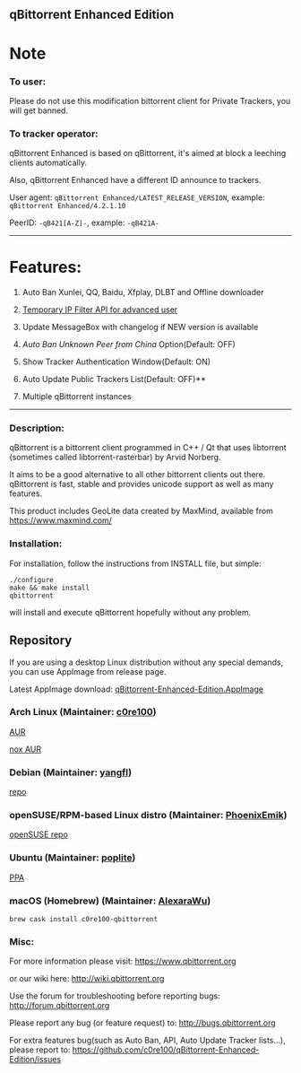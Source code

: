 qBittorrent Enhanced Edition
------------------------------------------
# Note
### To user:

Please do not use this modification bittorrent client for Private Trackers, you will get banned. 

### To tracker operator:

qBittorrent Enhanced is based on qBittorrent, it's aimed at block a leeching clients automatically.

Also, qBittorrent Enhanced have a different ID announce to trackers.

User agent: `qBittorrent Enhanced/LATEST_RELEASE_VERSION`, example: `qBittorrent Enhanced/4.2.1.10`

PeerID: `-qB421[A-Z]-`, example: `-qB421A-`
********************************
# Features: 
1. Auto Ban Xunlei, QQ, Baidu, Xfplay, DLBT and Offline downloader

2. [Temporary IP Filter API for advanced user](https://github.com/c0re100/qBittorrent-EE-API)

3. Update MessageBox with changelog if NEW version is available

4. _Auto Ban Unknown Peer from China_ Option(Default: OFF)

5. Show Tracker Authentication Window(Default: ON)

6. Auto Update Public Trackers List(Default: OFF)**

7. Multiple qBittorrent instances
********************************
### Description:
qBittorrent is a bittorrent client programmed in C++ / Qt that uses
libtorrent (sometimes called libtorrent-rasterbar) by Arvid Norberg.

It aims to be a good alternative to all other bittorrent clients
out there. qBittorrent is fast, stable and provides unicode
support as well as many features.

This product includes GeoLite data created by MaxMind, available from
https://www.maxmind.com/

### Installation:
For installation, follow the instructions from INSTALL file, but simple:

```
./configure
make && make install
qbittorrent
```

will install and execute qBittorrent hopefully without any problem.

## Repository

If you are using a desktop Linux distribution without any special demands, you can use AppImage from release page.

Latest AppImage download: [qBittorrent-Enhanced-Edition.AppImage](https://github.com/c0re100/qBittorrent-Enhanced-Edition/releases/latest/download/qBittorrent-Enhanced-Edition.AppImage)

### Arch Linux (Maintainer: [c0re100](https://github.com/c0re100))

[AUR](https://aur.archlinux.org/packages/qbittorrent-enhanced-git/)

[nox AUR](https://aur.archlinux.org/packages/qbittorrent-enhanced-nox-git/)

### Debian (Maintainer: [yangfl](https://github.com/yangfl))

[repo](https://repo.debiancn.org/pool/main/q/qbittorrent-enhanced/)

### openSUSE/RPM-based Linux distro (Maintainer: [PhoenixEmik](https://github.com/PhoenixEmik))

[openSUSE repo](https://build.opensuse.org/package/show/home:PhoenixEmik/qbittorrent-enhanced-edition)

### Ubuntu (Maintainer: [poplite](https://github.com/poplite))

[PPA](https://launchpad.net/~poplite/+archive/ubuntu/qbittorrent-enhanced)

### macOS (Homebrew) (Maintainer: [AlexaraWu](https://github.com/AlexaraWu))
```
brew cask install c0re100-qbittorrent
```

### Misc:
For more information please visit:
https://www.qbittorrent.org

or our wiki here:
http://wiki.qbittorrent.org

Use the forum for troubleshooting before reporting bugs:
http://forum.qbittorrent.org

Please report any bug (or feature request) to:
http://bugs.qbittorrent.org

For extra features bug(such as Auto Ban, API, Auto Update Tracker lists...), please report to: 
https://github.com/c0re100/qBittorrent-Enhanced-Edition/issues

